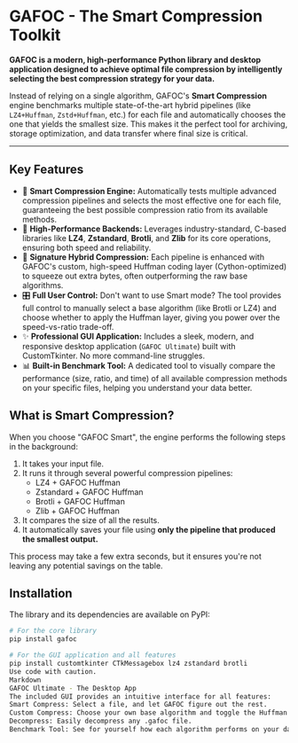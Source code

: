 # GAFOC - The Smart Compression Toolkit

**GAFOC is a modern, high-performance Python library and desktop application designed to achieve optimal file compression by intelligently selecting the best compression strategy for your data.**

Instead of relying on a single algorithm, GAFOC's **Smart Compression** engine benchmarks multiple state-of-the-art hybrid pipelines (like `LZ4+Huffman`, `Zstd+Huffman`, etc.) for each file and automatically chooses the one that yields the smallest size. This makes it the perfect tool for archiving, storage optimization, and data transfer where final size is critical.

---

## Key Features

*   🧠 **Smart Compression Engine:** Automatically tests multiple advanced compression pipelines and selects the most effective one for each file, guaranteeing the best possible compression ratio from its available methods.
*   🚀 **High-Performance Backends:** Leverages industry-standard, C-based libraries like **LZ4**, **Zstandard**, **Brotli**, and **Zlib** for its core operations, ensuring both speed and reliability.
*   🧬 **Signature Hybrid Compression:** Each pipeline is enhanced with GAFOC's custom, high-speed Huffman coding layer (Cython-optimized) to squeeze out extra bytes, often outperforming the raw base algorithms.
*   🎛️ **Full User Control:** Don't want to use Smart mode? The tool provides full control to manually select a base algorithm (like Brotli or LZ4) and choose whether to apply the Huffman layer, giving you power over the speed-vs-ratio trade-off.
*   ✨ **Professional GUI Application:** Includes a sleek, modern, and responsive desktop application (`GAFOC Ultimate`) built with CustomTkinter. No more command-line struggles.
*   📊 **Built-in Benchmark Tool:** A dedicated tool to visually compare the performance (size, ratio, and time) of all available compression methods on your specific files, helping you understand your data better.

## What is Smart Compression?

When you choose "GAFOC Smart", the engine performs the following steps in the background:

1.  It takes your input file.
2.  It runs it through several powerful compression pipelines:
    *   LZ4 + GAFOC Huffman
    *   Zstandard + GAFOC Huffman
    *   Brotli + GAFOC Huffman
    *   Zlib + GAFOC Huffman
3.  It compares the size of all the results.
4.  It automatically saves your file using **only the pipeline that produced the smallest output.**

This process may take a few extra seconds, but it ensures you're not leaving any potential savings on the table.

## Installation

The library and its dependencies are available on PyPI:

```bash
# For the core library
pip install gafoc

# For the GUI application and all features
pip install customtkinter CTkMessagebox lz4 zstandard brotli
Use code with caution.
Markdown
GAFOC Ultimate - The Desktop App
The included GUI provides an intuitive interface for all features:
Smart Compress: Select a file, and let GAFOC figure out the rest.
Custom Compress: Choose your own base algorithm and toggle the Huffman layer.
Decompress: Easily decompress any .gafoc file.
Benchmark Tool: See for yourself how each algorithm performs on your data.